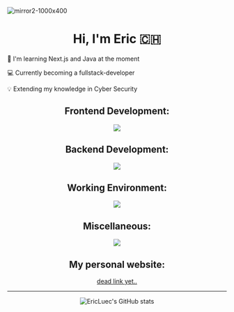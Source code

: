 ![mirror2-1000x400](https://github.com/EricLuec/EricLuec/assets/140081980/8984c5be-28ba-4e79-acbe-f8acad2e6c83)

<h1 align="center">Hi, I'm Eric 🇨🇭</h1>


<div>
  <p>📖 I'm learning Next.js and Java at the moment</p>
  <p>💻 Currently becoming a fullstack-developer</p>
  <p>💡 Extending my knowledge in Cyber Security</p>
</div>


<h2 align="center">Frontend Development:</h2>
<p align="center">
  <a>
    <img src="https://skillicons.dev/icons?i=html,css,js,ts,react,nextjs,tailwind,vite&perline=10" />
  </a>
</p>

<h2 align="center">Backend Development:</h2>
<p align="center">
  <a>
    <img src="https://skillicons.dev/icons?i=docker,nodejs,java,postgres,mysql,spring,go&perline=10" />
  </a>
</p>


<h2 align="center">Working Environment:</h2>
<p align="center">
  <a>
    <img src="https://skillicons.dev/icons?i=arch,obsidian,vscodium,bash,idea,git&perline=10" />
  </a>
</p>

<h2 align="center">Miscellaneous:</h2>
<p align="center">
  <a>
    <img src="https://skillicons.dev/icons?i=figma,md&perline=10" />
  </a>
</p>
<h2 align="center">My personal website:</h2>
<p align="center">
  <a href="https://github.com/ericluec">dead link yet..</a>
</p>

---

<div align="center">
<img alt="EricLuec's GitHub stats" src="https://github-readme-stats.vercel.app/api?username=ericluec&show_icons=true&theme=transparent"/>

</div>


